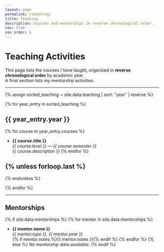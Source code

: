 ```yaml
---
layout: page
permalink: /teaching/
title: Teaching
description: Courses and mentorships in reverse chronological order.
nav: true
nav_order: 6
---
```


# Teaching Activities

This page lists the courses I have taught, organized in **reverse chronological order** by academic year.  
A final section lists my mentorship activities.

---

{% assign sorted_teaching = site.data.teaching | sort: "year" | reverse %}

{% for year_entry in sorted_teaching %}
## {{ year_entry.year }}

{% for course in year_entry.courses %}
- **{{ course.title }}**  
  _{{ course.level }} — {{ course.semester }}_  
  {{ course.description }}
{% endfor %}

{% unless forloop.last %}
---
{% endunless %}

{% endfor %}

---

## Mentorships

{% if site.data.mentorships %}
{% for mentor in site.data.mentorships %}
- **{{ mentor.name }}**  
  _{{ mentor.type }}, {{ mentor.year }}_  
  {% if mentor.notes %}{{ mentor.notes }}{% endif %}
{% endfor %}
{% else %}
_No mentorship data available._
{% endif %}

